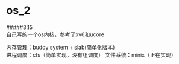 # os_2
#####3.15  
自己写的一个os内核，参考了xv6和ucore  

内存管理：buddy system + slab(简单化版本)  
进程调度：cfs（简单实现，没有组调度） 
文件系统：minix（正在实现） 




